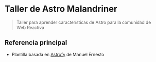 # Taller de Astro Malandriner

> Taller para aprender características de Astro para la comunidad de Web Reactiva

## Referencia principal

- Plantilla basada en [Astrofy](https://github.com/manuelernestog/astrofy) de Manuel Ernesto
